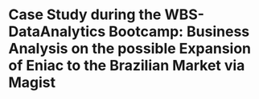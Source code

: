 # Case Study during the WBS-DataAnalytics Bootcamp: Business Analysis on the possible Expansion of Eniac to the Brazilian Market via Magist
